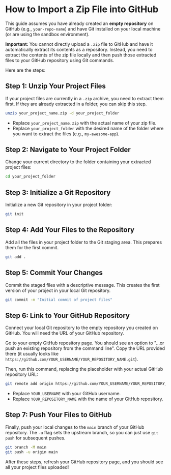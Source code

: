 # How to Import a Zip File into GitHub

This guide assumes you have already created an **empty repository** on GitHub (e.g., `your-repo-name`) and have Git installed on your local machine (or are using the sandbox environment).

**Important:** You cannot directly upload a `.zip` file to GitHub and have it automatically extract its contents as a repository. Instead, you need to extract the contents of the zip file locally and then push those extracted files to your GitHub repository using Git commands.

Here are the steps:

## Step 1: Unzip Your Project Files

If your project files are currently in a `.zip` archive, you need to extract them first. If they are already extracted in a folder, you can skip this step.

```bash
unzip your_project_name.zip -d your_project_folder
```

- Replace `your_project_name.zip` with the actual name of your zip file.
- Replace `your_project_folder` with the desired name of the folder where you want to extract the files (e.g., `my-awesome-app`).

## Step 2: Navigate to Your Project Folder

Change your current directory to the folder containing your extracted project files:

```bash
cd your_project_folder
```

## Step 3: Initialize a Git Repository

Initialize a new Git repository in your project folder:

```bash
git init
```

## Step 4: Add Your Files to the Repository

Add all the files in your project folder to the Git staging area. This prepares them for the first commit.

```bash
git add .
```

## Step 5: Commit Your Changes

Commit the staged files with a descriptive message. This creates the first version of your project in your local Git repository.

```bash
git commit -m "Initial commit of project files"
```

## Step 6: Link to Your GitHub Repository

Connect your local Git repository to the empty repository you created on GitHub. You will need the URL of your GitHub repository.

Go to your empty GitHub repository page. You should see an option to "...or push an existing repository from the command line". Copy the URL provided there (it usually looks like `https://github.com/YOUR_USERNAME/YOUR_REPOSITORY_NAME.git`).

Then, run this command, replacing the placeholder with your actual GitHub repository URL:

```bash
git remote add origin https://github.com/YOUR_USERNAME/YOUR_REPOSITORY_NAME.git
```

- Replace `YOUR_USERNAME` with your GitHub username.
- Replace `YOUR_REPOSITORY_NAME` with the name of your GitHub repository.

## Step 7: Push Your Files to GitHub

Finally, push your local changes to the `main` branch of your GitHub repository. The `-u` flag sets the upstream branch, so you can just use `git push` for subsequent pushes.

```bash
git branch -M main
git push -u origin main
```

After these steps, refresh your GitHub repository page, and you should see all your project files uploaded!

